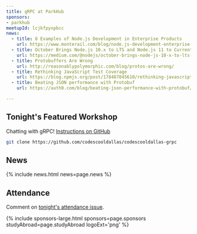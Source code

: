 ```yaml
---
title: gRPC at ParkHub
sponsors:
- parkhub
meetupId: lcjkfpyxpbcc
news:
  - title: 8 Examples of Node.js Development in Enterprise Products
    url: https://www.monterail.com/blog/node.js-development-enterprise-apps
  - title: October Brings Node.js 10.x to LTS and Node.js 11 to Current!
    url: https://medium.com/@nodejs/october-brings-node-js-10-x-to-lts-and-node-js-11-to-current-ae19f8f12b51
  - title: Protobuffers Are Wrong
    url: http://reasonablypolymorphic.com/blog/protos-are-wrong/
  - title: Rethinking JavaScript Test Coverage
    url: https://blog.npmjs.org/post/178487845610/rethinking-javascript-test-coverage
  - title: Beating JSON performance with Protobuf
    url: https://auth0.com/blog/beating-json-performance-with-protobuf/

---
```


## Tonight's Featured Workshop

Chatting with gRPC! [Instructions on GitHub](https://github.com/codescooldallas/codescooldallas-grpc)

```bash
git clone https://github.com/codescooldallas/codescooldallas-grpc
```

## News

{% include news.html news=page.news %}

## Attendance

Comment on [tonight's attendance issue](https://github.com/codescooldallas/codescooldallas.github.io/issues/5).

{% include sponsors-large.html sponsors=page.sponsors studyAbroad=page.studyAbroad logoExt='png' %}
